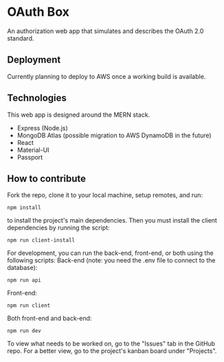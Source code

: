 # OAuth Box
An authorization web app that simulates and describes the OAuth 2.0 standard.

## Deployment
Currently planning to deploy to AWS once a working build is available.

## Technologies
This web app is designed around the MERN stack.
- Express (Node.js)
- MongoDB Atlas (possible migration to AWS DynamoDB in the future)
- React
- Material-UI
- Passport


## How to contribute
Fork the repo, clone it to your local machine, setup remotes, and run:
```
npm install
```
to install the project's main dependencies. Then you must install the client dependencies by running the script:
```
npm run client-install
```
For development, you can run the back-end, front-end, or both using the following scripts:
Back-end (note: you need the .env file to connect to the database):
```
npm run api
```
Front-end:
```
npm run client
```
Both front-end and back-end:
```
npm run dev
```
To view what needs to be worked on, go to the "Issues" tab in the GitHub repo. For a better view, go to the project's kanban board under "Projects".




